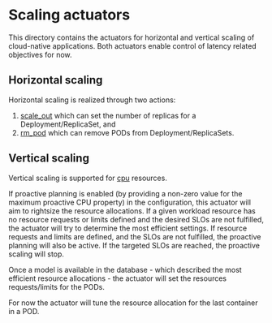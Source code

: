 
# Scaling actuators

This directory contains the actuators for horizontal and vertical scaling of cloud-native applications. Both actuators 
enable control of latency related objectives for now.

## Horizontal scaling

Horizontal scaling is realized through two actions:

  1. [scale_out](scale_out.go) which can set the number of replicas for a Deployment/ReplicaSet, and
  2. [rm_pod](rm_pod.go) which can remove PODs from Deployment/ReplicaSets.

## Vertical scaling

Vertical scaling is supported for [cpu](cpu_scale.go) resources. 

If proactive planning is enabled (by providing a non-zero value for the maximum proactive CPU property) in the 
configuration, this actuator will aim to rightsize the resource allocations. If a given workload resource has no 
resource requests or limits defined and the desired SLOs are not fulfilled, the actuator will try to determine the most 
efficient settings. If resource requests and limits are defined, and the SLOs are not fulfilled, the proactive planning 
will also be active. If the targeted SLOs are reached, the proactive scaling will stop.

Once a model is available in the database - which described the most efficient resource allocations - the actuator will 
set the resources requests/limits for the PODs.

For now the actuator will tune the resource allocation for the last container in a POD.
